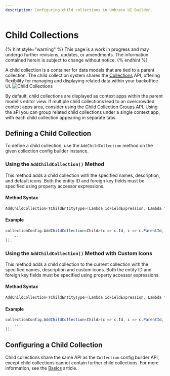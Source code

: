 ```yaml
---
description: Configuring child collections in Umbraco UI Builder.
---
```


# Child Collections

{% hint style="warning" %}
This page is a work in progress and may undergo further revisions, updates, or amendments. The information contained herein is subject to change without notice.
{% endhint %}

A child collection is a container for data models that are tied to a parent collection. The child collection system shares the [Collections](the-basics.md) API, offering flexibility for managing and displaying related data within your backoffice UI.
![Child Collections](../images/child_collections.png)

By default, child collections are displayed as context apps within the parent model's editor view. If multiple child collections lead to an overcrowded context apps area, consider using the [Child Collection Groups API](child-collection-groups.md). Using the aPI you can group related child collections under a single context app, with each child collection appearing in separate tabs.

## Defining a Child Collection

To define a child collection, use the `AddChildCollection` method on the given collection config builder instance.

### Using the `AddChildCollection()` Method

This method adds a child collection with the specified names, description, and default icons. Both the entity ID and foreign key fields must be specified using property accessor expressions.

#### Method Syntax

```cs
AddChildCollection<TChildEntityType>(Lambda idFieldExpression, Lambda fkFieldExpression, string nameSingular, string namePlural, string description, Lambda childCollectionConfig = null) : ChildCollectionConfigBuilder<TEntityType>
```

#### Example

```csharp
collectionConfig.AddChildCollection<Child>(c => c.Id, c => c.ParentId, "Child", "Children", "A collection of children", childCollectionConfig => {
    ...
});
```

### Using the `AddChildCollection()` Method with Custom Icons

This method adds a child collection to the current collection with the specified names, description and custom icons. Both the entity ID and foreign key fields must be specified using property accessor expressions.

#### Method Syntax

```cs
AddChildCollection<TChildEntityType>(Lambda idFieldExpression, Lambda fkFieldExpression, string nameSingular, string namePlural, string description, string iconSingular, string iconPlural, Lambda childCollectionConfig = null) : ChildCollectionConfigBuilder<TEntityType>
```

#### Example

```csharp
collectionConfig.AddChildCollection<Child>(c => c.Id, c => c.ParentId, "Child", "Children", "A collection of children", "icon-umb-users", "icon-umb-users", childCollectionConfig => {
    ...
});
```

## Configuring a Child Collection

Child collections share the same API as the `Collection` config builder API, except child collections cannot contain further child collections. For more information, see the [Basics](the-basics.md) article.
